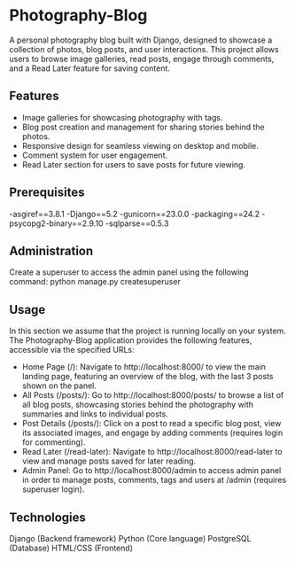 # Photography-Blog

A personal photography blog built with Django, designed to showcase a collection of photos, blog posts, and user interactions. This project allows users to browse image galleries, read posts, engage through comments, and a Read Later feature for saving content.

## Features
- Image galleries for showcasing photography with tags.
- Blog post creation and management for sharing stories behind the photos.
- Responsive design for seamless viewing on desktop and mobile.
- Comment system for user engagement.
- Read Later section for users to save posts for future viewing.

## Prerequisites
-asgiref==3.8.1
-Django==5.2
-gunicorn==23.0.0
-packaging==24.2
-psycopg2-binary==2.9.10
-sqlparse==0.5.3

## Administration
Create a superuser to access the admin panel using the following command:
python manage.py createsuperuser

## Usage
In this section we assume that the project is running locally on your system.
The Photography-Blog application provides the following features, accessible via the specified URLs:
- Home Page (/): Navigate to http://localhost:8000/ to view the main landing page, featuring an overview of the blog, with the last 3 posts shown on the panel.
- All Posts (/posts/): Go to http://localhost:8000/posts/ to browse a list of all blog posts, showcasing stories behind the photography with summaries and links to individual posts.
- Post Details (/posts/<slug>): Click on a post to read a specific blog post, view its associated images, and engage by adding comments (requires login for commenting).
- Read Later (/read-later): Navigate to http://localhost:8000/read-later to view and manage posts saved for later reading.
- Admin Panel: Go to http://localhost:8000/admin to access admin panel in order to manage posts, comments, tags and users at /admin (requires superuser login).

## Technologies
Django (Backend framework)
Python (Core language)
PostgreSQL (Database)
HTML/CSS (Frontend)

